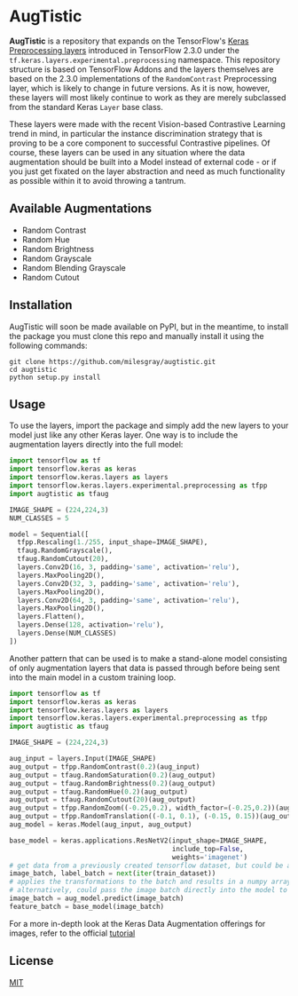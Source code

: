 # AugTistic

**AugTistic** is a repository that expands on the TensorFlow's [Keras Preprocessing layers](https://www.tensorflow.org/api_docs/python/tf/keras/layers/experimental/preprocessing) introduced in TensorFlow 2.3.0 under the `tf.keras.layers.experimental.preprocessing` namespace. This repository structure is based on TensorFlow Addons and the layers themselves are based on the 2.3.0 implementations of the `RandomContrast` Preprocessing layer, which is likely to change in future versions.  As it is now, however, these layers will most likely continue to work as they are merely subclassed from the standard Keras `Layer` base class.

These layers were made with the recent Vision-based Contrastive Learning trend in mind, in particular the instance discrimination strategy that is proving to be a core component to successful Contrastive pipelines. Of course, these layers can be used in any situation where the data augmentation should be built into a Model instead of external code - or if you just get fixated on the layer abstraction and need as much functionality as possible within it to avoid throwing a tantrum.

## Available Augmentations

* Random Contrast
* Random Hue
* Random Brightness
* Random Grayscale
* Random Blending Grayscale
* Random Cutout

## Installation

AugTistic will soon be made available on PyPI, but in the meantime, to install the package you must clone this repo and manually install it using the following commands:

```shell
git clone https://github.com/milesgray/augtistic.git
cd augtistic
python setup.py install
```

## Usage

To use the layers, import the package and simply add the new layers to your model just like any other Keras layer. One way is to include the augmentation layers directly into the full model:

```python
import tensorflow as tf
import tensorflow.keras as keras
import tensorflow.keras.layers as layers
import tensorflow.keras.layers.experimental.preprocessing as tfpp
import augtistic as tfaug

IMAGE_SHAPE = (224,224,3)
NUM_CLASSES = 5

model = Sequential([
  tfpp.Rescaling(1./255, input_shape=IMAGE_SHAPE),
  tfaug.RandomGrayscale(),
  tfaug.RandomCutout(20),
  layers.Conv2D(16, 3, padding='same', activation='relu'),
  layers.MaxPooling2D(),
  layers.Conv2D(32, 3, padding='same', activation='relu'),
  layers.MaxPooling2D(),
  layers.Conv2D(64, 3, padding='same', activation='relu'),
  layers.MaxPooling2D(),
  layers.Flatten(),
  layers.Dense(128, activation='relu'),
  layers.Dense(NUM_CLASSES)
])
```

Another pattern that can be used is to make a stand-alone model consisting of only augmentation layers that data is passed through before being sent into the main model in a custom training loop.

```python
import tensorflow as tf
import tensorflow.keras as keras
import tensorflow.keras.layers as layers
import tensorflow.keras.layers.experimental.preprocessing as tfpp
import augtistic as tfaug

IMAGE_SHAPE = (224,224,3)

aug_input = layers.Input(IMAGE_SHAPE)
aug_output = tfpp.RandomContrast(0.2)(aug_input)
aug_output = tfaug.RandomSaturation(0.2)(aug_output)
aug_output = tfaug.RandomBrightness(0.2)(aug_output)
aug_output = tfaug.RandomHue(0.2)(aug_output)
aug_output = tfaug.RandomCutout(20)(aug_output)
aug_output = tfpp.RandomZoom((-0.25,0.2), width_factor=(-0.25,0.2))(aug_output)
aug_output = tfpp.RandomTranslation((-0.1, 0.1), (-0.15, 0.15))(aug_output)
aug_model = keras.Model(aug_input, aug_output)

base_model = keras.applications.ResNetV2(input_shape=IMAGE_SHAPE,
                                         include_top=False,
                                         weights='imagenet')
# get data from a previously created tensorflow dataset, but could be any numpy array of images
image_batch, label_batch = next(iter(train_dataset))
# applies the transformations to the batch and results in a numpy array
# alternatively, could pass the image batch directly into the model to get a tensor array
image_batch = aug_model.predict(image_batch)
feature_batch = base_model(image_batch)
```

For a more in-depth look at the Keras Data Augmentation offerings for images, refer to the official [tutorial](https://www.tensorflow.org/tutorials/images/data_augmentation)

## License

[MIT](LICENSE)